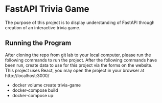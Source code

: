 # FastAPI Trivia Game

The purpose of this project is to display understanding of FastAPI through creation of an interactive trivia game.

## Running the Program

After cloning the repo from git lab to your local computer, please run the following commands to run the project. After the following commands have been run, create data to use for this project via the forms on the website. This project uses React, you may open the project in your browser at http://localhost:3000/

* docker volume create trivia-game
* docker-compose build
* docker-compose up